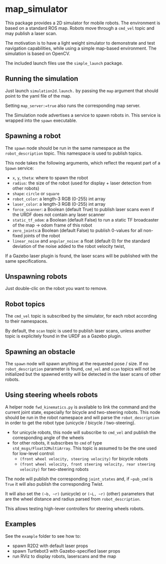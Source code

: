 # map_simulator

This package provides a 2D simulator for mobile robots. The environment is based on a standard ROS map. Robots move through a `cmd_vel` topic and may publish a laser scan.

The motivation is to have a light weight simulator to demonstrate and test navigation capabilities, while using a simple map-based environment. The simulation is based on OpenCV.

The included launch files use the `simple_launch` package.

## Running the simulation

Just launch `simulation2d.launch.` by passing the `map` argument that should point to the yaml file of the map. 

Setting `map_server:=true` also runs the corresponding map server.

The Simulation node advertises a service to spawn robots in. This service is wrapped into the `spawn` executable.

## Spawning a robot

The `spawn` node should be run in the same namespace as the `robot_description` topic. This namespace is used to publish topics.

This node takes the following arguments, which reflect the request part of a `Spawn` service:

- `x`, `y`, `theta`: where to spawn the robot
- `radius`: the size of the robot (used for display + laser detection from other robots)
- `shape`: `circle` or `square` 
- `robot_color`: a length-3 RGB (0-255) int array
- `laser_color`: a length-3 RGB (0-255) int array
- `force_scanner`: a Boolean (default True) to publish laser scans even if the URDF does not contain any laser scanner
- `static_tf_odom`: a Boolean (default False) to run a static TF broadcaster of the map -> odom frame of this robot
- `zero_joints`:a Boolean (default False) to publish 0-values for all non-fixed joints of the robot
- `linear_noise` and `angular_noise`: a float (default 0) for the standard deviation of the noise added to the robot velocity twist, 

If a Gazebo laser plugin is found, the laser scans will be published with the same specifications.

## Unspawning robots

Just double-clic on the robot you want to remove.

## Robot topics

The `cmd_vel` topic is subscribed by the simulator, for each robot according to their namespaces.

By default, the `scan` topic is used to publish laser scans, unless another topic is explicitely found in the URDF as a Gazebo plugin.

## Spawning an obstacle

The `spawn` node will spawn anything at the requested pose / size. If no `robot_description` parameter is found, `cmd_vel` and `scan` topics will not be initialized but the spawned entity will be detected in the laser scans of other robots.

## Using steering wheels robots

A helper node `fwd_kinematics.py` is available to link the command and the current joint state, especially for bicycle and two-steering robots. This node should be run in the robot namespace and will parse the `robot_description` in order to get the robot type (unicycle / bicycle / two-steering). 

 - for unicycle robots, this node will subscribe to `cmd_vel` and publish the corresponding angle of the wheels 
 - for other robots, it subscribes to `cmd` of type `std_msgs/Float32MultiArray`. This topic is assumed to be the one used for low-level control:
    - `(front wheel velocity, steering velocity)` for bicycle robots
    - `(front wheel velocity, front steering velocity, rear steering velocity)` for two-steering robots
    
The node will publish the corresponding `joint_states` and, if `~pub_cmd` is `True` it will also publish the corresponding Twist.

It will also set the `(~b, ~r)` (unicycle) or `(~L, ~r)` (other) parameters that are the wheel distance and radius parsed from `robot_description`.

This allows testing high-lever controllers for steering wheels robots.

## Examples

See the `example` folder to see how to:
- spawn R2D2 with default laser props
- spawn Turtlebot3 with Gazebo-specified laser props
- run RViz to display robots, laserscans and the map
